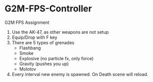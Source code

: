 # G2M-FPS-Controller
G2M FPS Assignment

1. Use the AK-47, as other weapons are not setup
2. Equip/Drop with F key
3. There are 5 types of grenades  
    - Flashbang  
    - Smoke  
    - Explosive (no particle fx, only force)  
    - Gravity (pushes you up)  
    - Molotov  
4. Every interval new enemy is spawned. On Death scene will reload.
